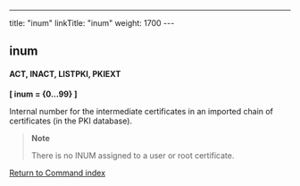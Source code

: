---
title: "inum"
linkTitle: "inum"
weight: 1700
---<span id="inum"></span>

## inum

#### ACT, INACT, LISTPKI, PKIEXT

****[ inum = {0...99} ]****

Internal number for the intermediate certificates in an imported chain of certificates (in the PKI database).

> **Note**
>
> There is no INUM assigned to a user or root certificate.

[Return to Command index](../../)
